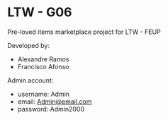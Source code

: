 # LTW - G06
Pre-loved items marketplace project for LTW - FEUP

Developed by:
- Alexandre Ramos
- Francisco Afonso

Admin account:
- username: Admin
- email: Admin@email.com 
- password: Admin2000
